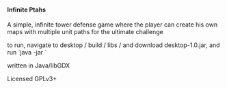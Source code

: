 <h4>Infinite Ptahs</h4>
<p>A simple, infinite tower defense game where the player can create his own maps with multiple unit paths for the ultimate challenge</p>
<p>to run, navigate to desktop / build / libs / and download desktop-1.0.jar, and run `java -jar <blah.jar>`</p>
<p>written in Java/libGDX</p>
<p>Licensed GPLv3+</p>

